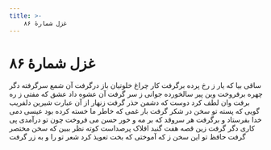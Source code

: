```yaml
---
title: >-
    غزل شمارهٔ ۸۶
---
```

# غزل شمارهٔ ۸۶

ساقی بیا که یار ز رخ پرده برگرفت
کار چراغ خلوتیان باز درگرفت
آن شمع سرگرفته دگر چهره برفروخت
وین پیر سالخورده جوانی ز سر گرفت
آن عشوه داد عشق که مفتی ز ره برفت
وان لطف کرد دوست که دشمن حذر گرفت
زنهار از آن عبارت شیرین دلفریب
گویی که پسته تو سخن در شکر گرفت
بار غمی که خاطر ما خسته کرده بود
عیسی دمی خدا بفرستاد و برگرفت
هر سروقد که بر مه و خور حسن می فروخت
چون تو درآمدی پی کاری دگر گرفت
زین قصه هفت گنبد افلاک پرصداست
کوته نظر ببین که سخن مختصر گرفت
حافظ تو این سخن ز که آموختی که بخت
تعویذ کرد شعر تو را و به زر گرفت
